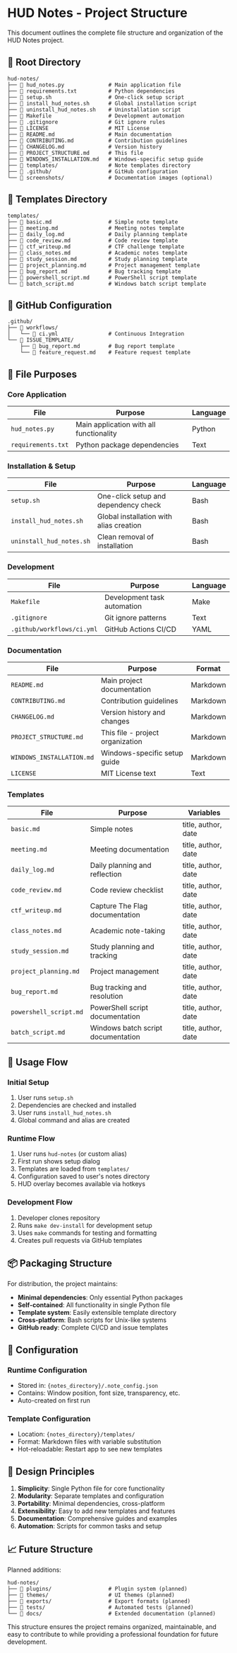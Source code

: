 # HUD Notes - Project Structure

This document outlines the complete file structure and organization of the HUD Notes project.

## 📁 Root Directory

```
hud-notes/
├── 📄 hud_notes.py              # Main application file
├── 📄 requirements.txt          # Python dependencies
├── 📄 setup.sh                  # One-click setup script
├── 📄 install_hud_notes.sh      # Global installation script
├── 📄 uninstall_hud_notes.sh    # Uninstallation script
├── 📄 Makefile                  # Development automation
├── 📄 .gitignore                # Git ignore rules
├── 📄 LICENSE                   # MIT License
├── 📄 README.md                 # Main documentation
├── 📄 CONTRIBUTING.md           # Contribution guidelines
├── 📄 CHANGELOG.md              # Version history
├── 📄 PROJECT_STRUCTURE.md      # This file
├── 📄 WINDOWS_INSTALLATION.md   # Windows-specific setup guide
├── 📁 templates/                # Note templates directory
├── 📁 .github/                  # GitHub configuration
└── 📁 screenshots/              # Documentation images (optional)
```

## 📁 Templates Directory

```
templates/
├── 📄 basic.md                  # Simple note template
├── 📄 meeting.md                # Meeting notes template
├── 📄 daily_log.md              # Daily planning template
├── 📄 code_review.md            # Code review template
├── 📄 ctf_writeup.md            # CTF challenge template
├── 📄 class_notes.md            # Academic notes template
├── 📄 study_session.md          # Study planning template
├── 📄 project_planning.md       # Project management template
├── 📄 bug_report.md             # Bug tracking template
├── 📄 powershell_script.md      # PowerShell script template
└── 📄 batch_script.md           # Windows batch script template
```

## 📁 GitHub Configuration

```
.github/
├── 📁 workflows/
│   └── 📄 ci.yml                # Continuous Integration
└── 📁 ISSUE_TEMPLATE/
    ├── 📄 bug_report.md         # Bug report template
    └── 📄 feature_request.md    # Feature request template
```

## 🔧 File Purposes

### Core Application

| File | Purpose | Language |
|------|---------|----------|
| `hud_notes.py` | Main application with all functionality | Python |
| `requirements.txt` | Python package dependencies | Text |

### Installation & Setup

| File | Purpose | Language |
|------|---------|----------|
| `setup.sh` | One-click setup and dependency check | Bash |
| `install_hud_notes.sh` | Global installation with alias creation | Bash |
| `uninstall_hud_notes.sh` | Clean removal of installation | Bash |

### Development

| File | Purpose | Language |
|------|---------|----------|
| `Makefile` | Development task automation | Make |
| `.gitignore` | Git ignore patterns | Text |
| `.github/workflows/ci.yml` | GitHub Actions CI/CD | YAML |

### Documentation

| File | Purpose | Format |
|------|---------|--------|
| `README.md` | Main project documentation | Markdown |
| `CONTRIBUTING.md` | Contribution guidelines | Markdown |
| `CHANGELOG.md` | Version history and changes | Markdown |
| `PROJECT_STRUCTURE.md` | This file - project organization | Markdown |
| `WINDOWS_INSTALLATION.md` | Windows-specific setup guide | Markdown |
| `LICENSE` | MIT License text | Text |

### Templates

| File | Purpose | Variables |
|------|---------|-----------|
| `basic.md` | Simple notes | title, author, date |
| `meeting.md` | Meeting documentation | title, author, date |
| `daily_log.md` | Daily planning and reflection | title, author, date |
| `code_review.md` | Code review checklist | title, author, date |
| `ctf_writeup.md` | Capture The Flag documentation | title, author, date |
| `class_notes.md` | Academic note-taking | title, author, date |
| `study_session.md` | Study planning and tracking | title, author, date |
| `project_planning.md` | Project management | title, author, date |
| `bug_report.md` | Bug tracking and resolution | title, author, date |
| `powershell_script.md` | PowerShell script documentation | title, author, date |
| `batch_script.md` | Windows batch script documentation | title, author, date |

## 🚀 Usage Flow

### Initial Setup
1. User runs `setup.sh`
2. Dependencies are checked and installed
3. User runs `install_hud_notes.sh`
4. Global command and alias are created

### Runtime Flow
1. User runs `hud-notes` (or custom alias)
2. First run shows setup dialog
3. Templates are loaded from `templates/`
4. Configuration saved to user's notes directory
5. HUD overlay becomes available via hotkeys

### Development Flow
1. Developer clones repository
2. Runs `make dev-install` for development setup
3. Uses `make` commands for testing and formatting
4. Creates pull requests via GitHub templates

## 📦 Packaging Structure

For distribution, the project maintains:

- **Minimal dependencies**: Only essential Python packages
- **Self-contained**: All functionality in single Python file
- **Template system**: Easily extensible template directory
- **Cross-platform**: Bash scripts for Unix-like systems
- **GitHub ready**: Complete CI/CD and issue templates

## 🔧 Configuration

### Runtime Configuration
- Stored in: `{notes_directory}/.note_config.json`
- Contains: Window position, font size, transparency, etc.
- Auto-created on first run

### Template Configuration
- Location: `{notes_directory}/templates/`
- Format: Markdown files with variable substitution
- Hot-reloadable: Restart app to see new templates

## 🎯 Design Principles

1. **Simplicity**: Single Python file for core functionality
2. **Modularity**: Separate templates and configuration
3. **Portability**: Minimal dependencies, cross-platform
4. **Extensibility**: Easy to add new templates and features
5. **Documentation**: Comprehensive guides and examples
6. **Automation**: Scripts for common tasks and setup

## 📈 Future Structure

Planned additions:

```
hud-notes/
├── 📁 plugins/                  # Plugin system (planned)
├── 📁 themes/                   # UI themes (planned)
├── 📁 exports/                  # Export formats (planned)
├── 📁 tests/                    # Automated tests (planned)
└── 📁 docs/                     # Extended documentation (planned)
```

This structure ensures the project remains organized, maintainable, and easy to contribute to while providing a professional foundation for future development.